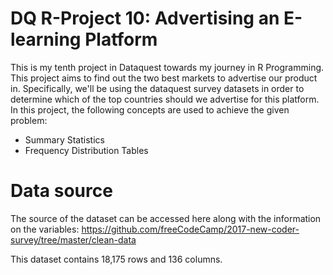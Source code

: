 # DQ R-Project 10: Advertising an E-learning Platform
This is my tenth project in Dataquest towards my journey in R Programming. This project aims to find out the two best markets to advertise our product in. Specifically, we'll be using the dataquest survey datasets in order to determine which of the top countries should we advertise for this platform. In this project, the following concepts are used to achieve the given problem:
- Summary Statistics
- Frequency Distribution Tables

# Data source

The source of the dataset can be accessed here along with the information on the variables: https://github.com/freeCodeCamp/2017-new-coder-survey/tree/master/clean-data

This dataset contains 18,175 rows and 136 columns.
